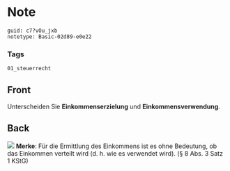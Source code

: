# Note
```
guid: c7?vOu_jxb
notetype: Basic-02d89-e0e22
```

### Tags
```
01_steuerrecht
```

## Front
Unterscheiden Sie <b>Einkommenserzielung</b> und
<b>Einkommensverwendung</b>.

## Back
<img src="paste-6f43ab9c3a3350a022e3146aae6d8fc2fbb36c12.jpg">
<b>Merke</b>: Für die Ermittlung des Einkommens ist es ohne
Bedeutung, ob das Einkommen verteilt wird (d. h. wie es verwendet
wird). (§ 8 Abs. 3 Satz 1 KStG)
